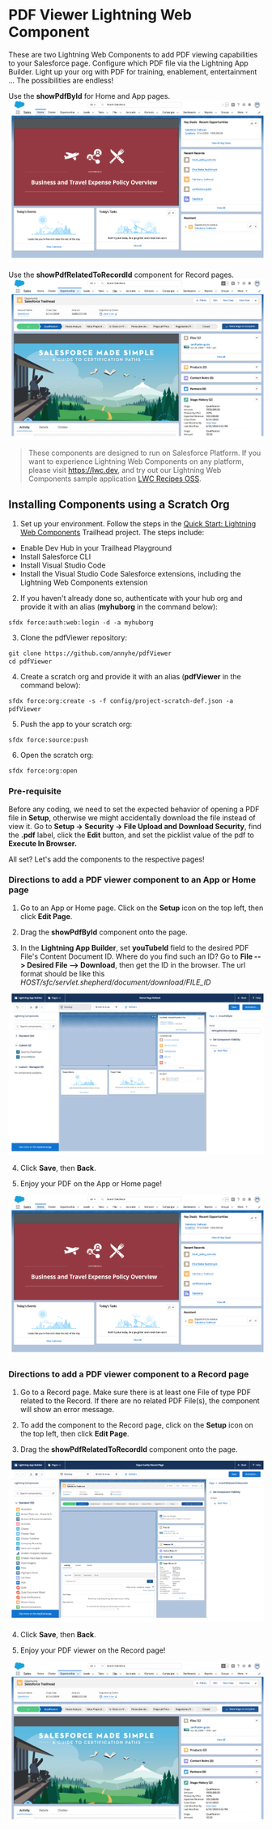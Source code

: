 # PDF Viewer Lightning Web Component

These are two Lightning Web Components to add PDF viewing capabilities to your Salesforce page. Configure which PDF file via the Lightning App Builder. Light up your org with PDF for training, enablement, entertainment ... The possibilities are endless!

Use the **showPdfById** for Home and App pages.
![PDF Viewer on Home page](homePage.png)

Use the **showPdfRelatedToRecordId** component for Record pages.
![PDF Viewer on Opportunity Record page](recordPage.png)

> These components are designed to run on Salesforce Platform. If you want to experience Lightning Web Components on any platform, please visit https://lwc.dev, and try out our Lightning Web Components sample application [LWC Recipes OSS](https://github.com/trailheadapps/lwc-recipes-oss).

## Installing Components using a Scratch Org

1. Set up your environment. Follow the steps in the [Quick Start: Lightning Web Components](https://trailhead.salesforce.com/content/learn/projects/quick-start-lightning-web-components/) Trailhead project. The steps include:

-   Enable Dev Hub in your Trailhead Playground
-   Install Salesforce CLI
-   Install Visual Studio Code
-   Install the Visual Studio Code Salesforce extensions, including the Lightning Web Components extension

2. If you haven't already done so, authenticate with your hub org and provide it with an alias (**myhuborg** in the command below):

```
sfdx force:auth:web:login -d -a myhuborg
```

3. Clone the pdfViewer repository:

```
git clone https://github.com/annyhe/pdfViewer
cd pdfViewer
```

4. Create a scratch org and provide it with an alias (**pdfViewer** in the command below):

```
sfdx force:org:create -s -f config/project-scratch-def.json -a pdfViewer
```

5. Push the app to your scratch org:

```
sfdx force:source:push
```

6. Open the scratch org:

```
sfdx force:org:open
```

### Pre-requisite
Before any coding, we need to set the expected behavior of opening a PDF file in **Setup**, otherwise we might accidentally download the file instead of view it. Go to **Setup → Security → File Upload and Download Security**, find the **.pdf** label, click the **Edit** button, and set the picklist value of the pdf to **Execute In Browser.**

All set? Let's add the components to the respective pages!

### Directions to add a PDF viewer component to an App or Home page

1. Go to an App or Home page. Click on the **Setup** icon on the top left, then click **Edit Page**.

2. Drag the **showPdfById** component onto the page.

3. In the **Lightning App Builder**, set **youTubeId** field to the desired PDF File's Content Document ID. Where do you find such an ID? Go to **File --> Desired File --> Download**, then get the ID in the browser. The url format should be like this *HOST/sfc/servlet.shepherd/document/download/FILE_ID*

![Set the PDF File ID in App Builder](homePageConfig.png)

4. Click **Save**, then **Back**.

5. Enjoy your PDF on the App or Home page!

![PDF Viewer on Home page](homePage.png)

### Directions to add a PDF viewer component to a Record page

1. Go to a Record page. Make sure there is at least one File of type PDF related to the Record. If there are no related PDF File(s), the component will show an error message.

2. To add the component to the Record page, click on the **Setup** icon on the top left, then click **Edit Page**.

3. Drag the **showPdfRelatedToRecordId** component onto the page.

![Add the PDF Viewer component in Lightning App Builder](recordPageConfig.png)

4. Click **Save**, then **Back**.

5. Enjoy your PDF viewer on the Record page!

![PDF Viewer on Opportunity Record page](recordPage.png)
